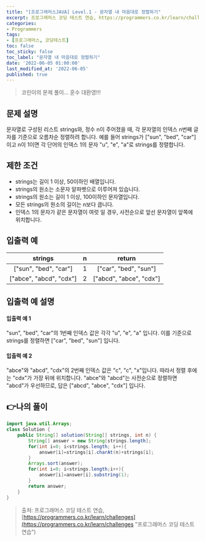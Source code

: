 ```yaml
---
title: "[프로그래머스JAVA] Level.1 - 문자열 내 마음대로 정렬하기"
excerpt: 프로그래머스 코딩 테스트 연습, https://programmers.co.kr/learn/challenges
categories:
- Programmers
tags:
- [프로그래머스, 코딩테스트]
toc: false
toc_sticky: false
toc_label: "문자열 내 마음대로 정렬하기"
date: '2022-06-05 01:00:00'
last_modified_at: '2022-06-05'
published: true
---
```

> 코린이의 문제 풀이... 훈수 대환영!!!

## 문제 설명
문자열로 구성된 리스트 strings와, 정수 n이 주어졌을 때, 각 문자열의 인덱스 n번째 글자를 기준으로 오름차순 정렬하려 합니다. 예를 들어 strings가 ["sun", "bed", "car"]이고 n이 1이면 각 단어의 인덱스 1의 문자 "u", "e", "a"로 strings를 정렬합니다.

## 제한 조건
-	strings는 길이 1 이상, 50이하인 배열입니다.
-	strings의 원소는 소문자 알파벳으로 이루어져 있습니다.
-	strings의 원소는 길이 1 이상, 100이하인 문자열입니다.
-	모든 strings의 원소의 길이는 n보다 큽니다.
-	인덱스 1의 문자가 같은 문자열이 여럿 일 경우, 사전순으로 앞선 문자열이 앞쪽에 위치합니다.

## 입출력 예
|strings|n|return|
|:---:|:---:|:---:|
|["sun", "bed", "car"]|1|["car", "bed", "sun"]|
|["abce", "abcd", "cdx"]|2|["abcd", "abce", "cdx"]|

## 입출력 예 설명
#### 입출력 예 1
"sun", "bed", "car"의 1번째 인덱스 값은 각각 "u", "e", "a" 입니다. 이를 기준으로 strings를 정렬하면 ["car", "bed", "sun"] 입니다.

#### 입출력 예 2
"abce"와 "abcd", "cdx"의 2번째 인덱스 값은 "c", "c", "x"입니다. 따라서 정렬 후에는 "cdx"가 가장 뒤에 위치합니다. "abce"와 "abcd"는 사전순으로 정렬하면 "abcd"가 우선하므로, 답은 ["abcd", "abce", "cdx"] 입니다.

## 👉나의 풀이
```java
import java.util.Arrays;
class Solution {
    public String[] solution(String[] strings, int n) {
        String[] answer = new String[strings.length];
        for(int i=0; i<strings.length; i++){
            answer[i]=strings[i].charAt(n)+strings[i];
        }
        Arrays.sort(answer);
        for(int i=0; i<strings.length;i++){
            answer[i]=answer[i].substring(1);
        }
        return answer;
    }
}
```

> 출처: 프로그래머스 코딩 테스트 연습, [https://programmers.co.kr/learn/challenges](https://programmers.co.kr/learn/challenges "프로그래머스 코딩 테스트 연습")